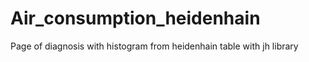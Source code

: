 # Air_consumption_heidenhain
Page of diagnosis with histogram from heidenhain table with jh library
